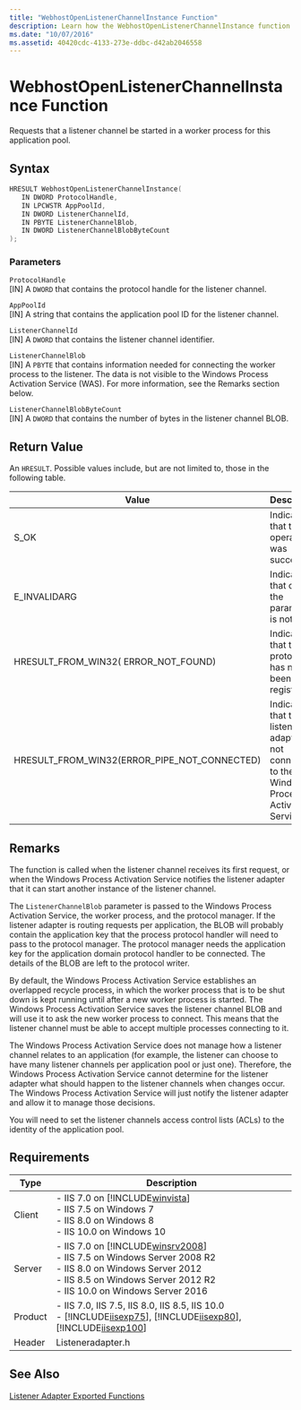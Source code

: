 ```yaml
---
title: "WebhostOpenListenerChannelInstance Function"
description: Learn how the WebhostOpenListenerChannelInstance function requests that a listener channel be started in a worker process for this application pool.
ms.date: "10/07/2016"
ms.assetid: 40420cdc-4133-273e-ddbc-d42ab2046558
---
```

# WebhostOpenListenerChannelInstance Function
Requests that a listener channel be started in a worker process for this application pool.  
  
## Syntax  
  
```cpp  
HRESULT WebhostOpenListenerChannelInstance(  
   IN DWORD ProtocolHandle,  
   IN LPCWSTR AppPoolId,  
   IN DWORD ListenerChannelId,  
   IN PBYTE ListenerChannelBlob,  
   IN DWORD ListenerChannelBlobByteCount  
);  
```  
  
### Parameters  
 `ProtocolHandle`  
 [IN] A `DWORD` that contains the protocol handle for the listener channel.  
  
 `AppPoolId`  
 [IN] A string that contains the application pool ID for the listener channel.  
  
 `ListenerChannelId`  
 [IN] A `DWORD` that contains the listener channel identifier.  
  
 `ListenerChannelBlob`  
 [IN] A `PBYTE` that contains information needed for connecting the worker process to the listener. The data is not visible to the Windows Process Activation Service (WAS). For more information, see the Remarks section below.  
  
 `ListenerChannelBlobByteCount`  
 [IN] A `DWORD` that contains the number of bytes in the listener channel BLOB.  
  
## Return Value  
 An `HRESULT`. Possible values include, but are not limited to, those in the following table.  
  
|Value|Description|  
|-----------|-----------------|  
|S_OK|Indicates that the operation was successful.|  
|E_INVALIDARG|Indicates that one of the parameters is not valid.|  
|HRESULT_FROM_WIN32( ERROR_NOT_FOUND)|Indicates that the protocol has not been registered.|  
|HRESULT_FROM_WIN32(ERROR_PIPE_NOT_CONNECTED)|Indicates that the listener adapter is not connected to the Windows Process Activation Service.|  
  
## Remarks  
 The function is called when the listener channel receives its first request, or when the Windows Process Activation Service notifies the listener adapter that it can start another instance of the listener channel.  
  
 The `ListenerChannelBlob` parameter is passed to the Windows Process Activation Service, the worker process, and the protocol manager. If the listener adapter is routing requests per application, the BLOB will probably contain the application key that the process protocol handler will need to pass to the protocol manager. The protocol manager needs the application key for the application domain protocol handler to be connected. The details of the BLOB are left to the protocol writer.  
  
 By default, the Windows Process Activation Service establishes an overlapped recycle process, in which the worker process that is to be shut down is kept running until after a new worker process is started. The Windows Process Activation Service saves the listener channel BLOB and will use it to ask the new worker process to connect. This means that the listener channel must be able to accept multiple processes connecting to it.  
  
 The Windows Process Activation Service does not manage how a listener channel relates to an application (for example, the listener can choose to have many listener channels per application pool or just one). Therefore, the Windows Process Activation Service cannot determine for the listener adapter what should happen to the listener channels when changes occur. The Windows Process Activation Service will just notify the listener adapter and allow it to manage those decisions.  
  
 You will need to set the listener channels access control lists (ACLs) to the identity of the application pool.  
  
## Requirements  
  
|Type|Description|  
|----------|-----------------|  
|Client|-   IIS 7.0 on [!INCLUDE[winvista](../../wmi-provider/includes/winvista-md.md)]<br />-   IIS 7.5 on Windows 7<br />-   IIS 8.0 on Windows 8<br />-   IIS 10.0 on Windows 10|  
|Server|-   IIS 7.0 on [!INCLUDE[winsrv2008](../../wmi-provider/includes/winsrv2008-md.md)]<br />-   IIS 7.5 on Windows Server 2008 R2<br />-   IIS 8.0 on Windows Server 2012<br />-   IIS 8.5 on Windows Server 2012 R2<br />-   IIS 10.0 on Windows Server 2016|  
|Product|-   IIS 7.0, IIS 7.5, IIS 8.0, IIS 8.5, IIS 10.0<br />-   [!INCLUDE[iisexp75](../../web-development-reference/native-code-api-reference/includes/iisexp75-md.md)], [!INCLUDE[iisexp80](../../web-development-reference/native-code-api-reference/includes/iisexp80-md.md)], [!INCLUDE[iisexp100](../../web-development-reference/native-code-api-reference/includes/iisexp100-md.md)]|  
|Header|Listeneradapter.h|  
  
## See Also  
 [Listener Adapter Exported Functions](../../web-development-reference/native-code-api-reference/listener-adapter-exported-functions.md)
